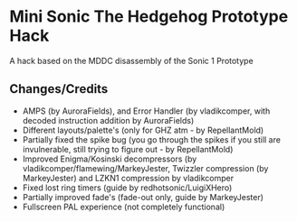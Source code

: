 # Mini Sonic The Hedgehog Prototype Hack
A hack based on the MDDC disassembly of the Sonic 1 Prototype
## Changes/Credits
* AMPS (by AuroraFields), and Error Handler (by vladikcomper, with decoded instruction addition by AuroraFields)
* Different layouts/palette's (only for GHZ atm - by RepellantMold)
* Partially fixed the spike bug (you go through the spikes if you still are invulnerable, still trying to figure out - by RepellantMold)
* Improved Enigma/Kosinski decompressors (by vladikcomper/flamewing/MarkeyJester, Twizzler compression (by MarkeyJester) and LZKN1 compression by vladikcomper
* Fixed lost ring timers (guide by redhotsonic/LuigiXHero)
* Partially improved fade's (fade-out only, guide by MarkeyJester)
* Fullscreen PAL experience (not completely functional)